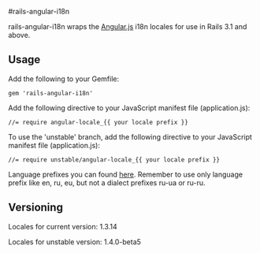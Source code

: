 #rails-angular-i18n

rails-angular-i18n wraps the [Angular.js](http://angularjs.org) i18n locales for use in Rails 3.1 and above.

## Usage

Add the following to your Gemfile:

    gem 'rails-angular-i18n'

Add the following directive to your JavaScript manifest file (application.js):

    //= require angular-locale_{{ your locale prefix }}

To use the 'unstable' branch, add the following directive to your JavaScript manifest file (application.js):

    //= require unstable/angular-locale_{{ your locale prefix }}

Language prefixes you can found [here](https://code.angularjs.org/1.3.14/i18n).
Remember to use only language prefix like en, ru, eu, but not a dialect prefixes ru-ua or ru-ru.

## Versioning

Locales for current version: 1.3.14

Locales for unstable version: 1.4.0-beta5
